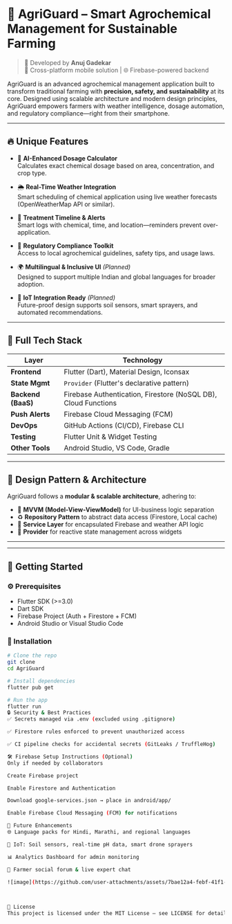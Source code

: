 # 🌾 AgriGuard – Smart Agrochemical Management for Sustainable Farming

> 🚀 Developed by **Anuj Gadekar**  
> 📱 Cross-platform mobile solution | 🌐 Firebase-powered backend  
 

AgriGuard is an advanced agrochemical management application built to transform traditional farming with **precision, safety, and sustainability** at its core. Designed using scalable architecture and modern design principles, AgriGuard empowers farmers with weather intelligence, dosage automation, and regulatory compliance—right from their smartphone.

---

## 🔥 Unique Features

- 🧪 **AI-Enhanced Dosage Calculator**  
  Calculates exact chemical dosage based on area, concentration, and crop type.

- 🌦️ **Real-Time Weather Integration**  
  Smart scheduling of chemical application using live weather forecasts (OpenWeatherMap API or similar).

- 📅 **Treatment Timeline & Alerts**  
  Smart logs with chemical, time, and location—reminders prevent over-application.

- 📜 **Regulatory Compliance Toolkit**  
  Access to local agrochemical guidelines, safety tips, and usage laws.

- 🌍 **Multilingual & Inclusive UI** *(Planned)*  
  Designed to support multiple Indian and global languages for broader adoption.

- 📡 **IoT Integration Ready** *(Planned)*  
  Future-proof design supports soil sensors, smart sprayers, and automated recommendations.

---

## 🧰 Full Tech Stack

| Layer            | Technology                              |
|------------------|------------------------------------------|
| **Frontend**     | Flutter (Dart), Material Design, Iconsax |
| **State Mgmt**   | `Provider` (Flutter's declarative pattern) |
| **Backend (BaaS)** | Firebase Authentication, Firestore (NoSQL DB), Cloud Functions |
| **Push Alerts**  | Firebase Cloud Messaging (FCM)           |
| **DevOps**       | GitHub Actions (CI/CD), Firebase CLI     |
| **Testing**      | Flutter Unit & Widget Testing            |
| **Other Tools**  | Android Studio, VS Code, Gradle          |

---

## 🧩 Design Pattern & Architecture

AgriGuard follows a **modular & scalable architecture**, adhering to:

- 🧠 **MVVM (Model-View-ViewModel)** for UI-business logic separation
- ♻️ **Repository Pattern** to abstract data access (Firestore, Local cache)
- 🧾 **Service Layer** for encapsulated Firebase and weather API logic
- 🔄 **Provider** for reactive state management across widgets

---


---

## 🚀 Getting Started

### ⚙️ Prerequisites

- Flutter SDK (>=3.0)
- Dart SDK
- Firebase Project (Auth + Firestore + FCM)
- Android Studio or Visual Studio Code

### 🧪 Installation

```bash
# Clone the repo
git clone 
cd AgriGuard

# Install dependencies
flutter pub get

# Run the app
flutter run
🔒 Security & Best Practices
✅ Secrets managed via .env (excluded using .gitignore)

✅ Firestore rules enforced to prevent unauthorized access

✅ CI pipeline checks for accidental secrets (GitLeaks / TruffleHog)

🛠️ Firebase Setup Instructions (Optional)
Only if needed by collaborators

Create Firebase project

Enable Firestore and Authentication

Download google-services.json → place in android/app/

Enable Firebase Cloud Messaging (FCM) for notifications

🔮 Future Enhancements
🌐 Language packs for Hindi, Marathi, and regional languages

📡 IoT: Soil sensors, real-time pH data, smart drone sprayers

📊 Analytics Dashboard for admin monitoring

🤝 Farmer social forum & live expert chat

![image](https://github.com/user-attachments/assets/7bae12a4-febf-41f1-a130-ef95aa003b85)

 

📝 License
This project is licensed under the MIT License – see LICENSE for details.

